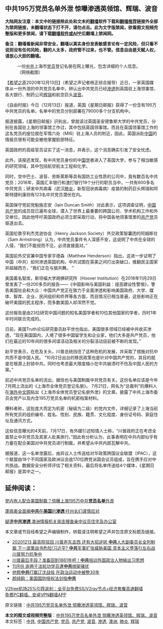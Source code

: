  <h2>中共195万党员名单外泄 惊曝渗透英领馆、辉瑞、波音</h2> <p class="notice"><b>大陆网友注意：本文中的链接除此处和文末的<a href="https://github.com/bannedbook/fanqiang" >翻墙</a>软件下载和<a href="https://github.com/killgcd/justmysocks/blob/master/README.md">翻墙推荐</a>链接外全部为禁网链接，未翻墙状态下打不开，请勿点击。此为文字版禁闻，欲看图文视频完整版和更多禁闻，请下载<a href="https://github.com/bannedbook/fanqiang">翻墙软件或APP</a>后翻墙上禁闻网。</p><p>备注：翻墙看新闻非常安全，翻墙以真实身份发表敏感言论有一定风险，但只看不说则没有任何风险，翻的人太多，政府管不过来，也不管。信息自由是天赋人权，请放心大胆的翻墙。</b></p>  <div class="entry"> <figure><figcaption>一份<a href="https://www.bannedbook.org/bnews/tag/%e4%b8%ad%e5%85%b1/" class="st_tag internal_tag" rel="tag" title="标签 中共 下的日志">中共</a>上海市<a href="https://www.bannedbook.org/bnews/tag/%E5%85%9A%E5%91%98/" class="st_tag internal_tag" rel="tag" title="标签 党员 下的日志">党员</a>登记名册在网上曝光，包含详细的个人信息。（网络截图）</figcaption></figure> <p>【<span class='wp_keywordlink_affiliate'><a href="https://www.soundofhope.org" title="希望之声" target="_blank">希望之声</a></span>2020年12月13日】（希望之声记者杨正综合报导）近日，一家英国媒体从一份外泄的中共党员名单中，辨认出中共党员已经<a href="https://www.bannedbook.org/bnews/tag/%E6%B8%97%E9%80%8F/" class="st_tag internal_tag" rel="tag" title="标签 渗透 下的日志">渗透</a>到英国驻上海领事馆、各大银行、制药公司<a href="https://www.bannedbook.org/bnews/tag/%e8%be%89%e7%91%9e/" class="st_tag internal_tag" rel="tag" title="标签 辉瑞 下的日志">辉瑞</a>和航空巨头<a href="https://www.bannedbook.org/bnews/tag/%e6%b3%a2%e9%9f%b3/" class="st_tag internal_tag" rel="tag" title="标签 波音 下的日志">波音</a>。</p> <p>《自由时报》今日（12月13日）报道，英国《星期日邮报》获得了一份含有195万中共党员的名单。名单中的党员分别部署在79000多个分支机构中。</p> <p>报道披露，《星期日邮报》识别出，曾就读过英国圣安德鲁斯大学的中共党员，分别在各国驻上海的领事馆工作过，其中包括英国领事馆。而且在英国领事馆工作的这名党员的座位就在军情六处（MI6）驻上海人员的附近，因此，英国派赴<span class='wp_keywordlink_affiliate'><a href="https://www.bannedbook.org/" title="中国" target="_blank">中国</a></span>的情报员很有可能会被他掌握脸部特征。</p> <p>英国政府的高级官员证实了这一消息，并表示，这个消息确实引发了安全忧虑。</p> <p>此外，该报还发现，有中共党员身份的中<span class='wp_keywordlink'><a href="https://www.bannedbook.org/forum24/" title="国学传统文化禁书" target="_blank">国学</a></span>者进入了英国大学，参与了相当敏感的研究领域，其中包括航空航太工程和化学。</p>  <p>同时，空中巴士、波音、劳斯莱斯等具有国防工业性质的公司中，竟有数百名中共党员；2016年，英国汇丰银行和渣打银行19个分行的职员当中，一共有600多名中共党员；研发中共病毒（武汉<a href="https://www.bannedbook.org/bnews/tag/%e8%82%ba%e7%82%8e/" class="st_tag internal_tag" rel="tag" title="标签 肺炎 下的日志">肺炎</a>，新型冠状病毒病）疫苗的制药巨头辉瑞和阿斯特捷利康则有123名中共党员潜伏在内。</p> <p>英国保守党前党魁施志安（Iain Duncan Smith）对此表示，这项调查证明，<a href="https://www.bannedbook.org/bnews/tag/%e4%b8%ad%e5%9b%bd%e5%85%b1%e4%ba%a7%e5%85%9a/" class="st_tag internal_tag" rel="tag" title="标签 中国共产党 下的日志">中国共产党</a>的成员现已遍布全球，潜入了世界上最重要的跨国公司、学术机构工作和外交单位，因此他呼吁英国政府必须立即采取行动，将中国各地领事馆里的<a href="https://www.bannedbook.org/bnews/tag/%e5%85%b1%e4%ba%a7%e5%85%9a/" class="st_tag internal_tag" rel="tag" title="标签 共产党 下的日志">共产党</a>员驱逐出去。</p> <p>英国伦敦亨利杰克逊协会（Henry Jackson Society）外交政策智囊团的阿姆斯壮（Sam Armstrong）认为，中共党员事件令人深感不安，这说明了中共在全球的入侵，“我们不能视而不见，必须直接面对。”</p> <p>英国前外交官兼中国专家亨德森（Matthew Henderson）指出，这进一步证明了中国（中共）如何渗透英国机构，中共试图在英美之间打出突破口，推翻民主国家并超越西方，“我们正在与狼共舞。 ”</p> <p>美国着名智库，斯坦福大学胡佛研究所（Hoover Institution）在2018年11月29日曾发表了一份200多页的报告——《中国影响与美国利益：提高建设性警惕》，警告美国社会和大众：中国共产党正在致力于全面渗透和影响美国政府、大学、媒体、智库、企业、民间组织和侨界等各方面，而且情况已相当普遍，这些影响正在破坏美国的民主程序，而多数美国人却浑然不觉。</p>  <p>这份报告是由23位研究中国问题的知名美国学者和10位其他国家的学者，历时1年半时间联合完成的。</p> <p>日前，美国Truth论坛研究委员赵平世也指出，美国很多领域已经被中共收买渗透，“现在美国国内，入境了很多中国留学生和企业家，他们大多是共产党员，他们在最近的10年间的很多间谍活动及相关的分裂活动目前被不断的发现。”</p> <p>赵平世表示，在危及关头，川普总统挡住了这种危机的发展，并采取了措施对抗中共而不是中国人民。 “10月2日出台的移民政策也是针对中国共产党的，其目的就是在根源上封锁中共。同时也考虑最大限度缩小在中共崩溃时不伤及中国人民的方案。”</p> <p>前述中共党员名单的流出，据信也与美国制裁中共党员有关。这份名单应该是今年7月网上流出的《上海市全体党员登记名册》。 7月21日，网名为“总裁判”的爆料人在<span class='wp_keywordlink'><a href="https://99cn.info/" title="海外中文网" target="_blank">海外中文网</a></span>贴出《上海市全体党员登记名册外泄》的文章。披露了中共上海市委员会党产以及内含195万党员名单的机密档案材料。</p> <p>爆料者称，这批庞大而定为机密（秘级为二级）的党内文件，详细记录了上海当前所有党员的组织编号、姓名、性别、民族、籍贯、文化程度、身份证号码、家庭住址及通讯方式。</p>  <p>这些信息曝光的4天前，7月17日，有外媒引述知情人士称，“川普政府正在考虑全面禁止中共党员及其家人赴美旅行。”因此有分析认为，此事表明在中共内部似乎有力量在配合美国对中共党员进行制裁，并希望从中共内部瓦解中共。</p> <p>据报道，这一名单泄露后，由异议人士传送给对华政策跨国议会联盟（IPAC），这个联盟由18个不同国家及欧洲议会逾170位跨党派国会议员组成，旨在携手应对中共挑战。数据安全分析师评估了相关资料，最后将名单传送给4个媒体，《星期日邮报》是其中之一。</p> <h2>延伸阅读：</h2> <p><a data-ctorig="https://www.soundofhope.org/post/413080" data-cturl="https://www.google.com/url?client=internal-element-cse&amp;cx=007749283119516952101:0iwnfnkwnek&amp;q=https://www.soundofhope.org/post/413080&amp;sa=U&amp;ved=2ahUKEwjh86-r4crtAhWB5OAKHUr2AMUQFjAAegQIABAC&amp;usg=AOvVaw2mwC_TJXdAybQr6wraRj1z" href="https://www.soundofhope.org/post/413080" target="_blank">党内有人配合美国制裁？惊曝上海195万中共<b>党员名单</b>外泄</a></p> <p><a data-ctorig="https://www.soundofhope.org/post/341473" data-cturl="https://www.google.com/url?client=internal-element-cse&amp;cx=007749283119516952101:0iwnfnkwnek&amp;q=https://www.soundofhope.org/post/341473&amp;sa=U&amp;ved=2ahUKEwjx183H4MrtAhWGRxUIHenXBvQQFjADegQIBxAC&amp;usg=AOvVaw30Ivky3PDHwY76nXxKcbzf" href="https://www.google.com/url?client=internal-element-cse&amp;cx=007749283119516952101:0iwnfnkwnek&amp;q=https://www.soundofhope.org/post/341473&amp;sa=U&amp;ved=2ahUKEwjx183H4MrtAhWGRxUIHenXBvQQFjADegQIBxAC&amp;usg=AOvVaw30Ivky3PDHwY76nXxKcbzf" target="_blank">蓬佩奥全面揭<b>中共</b>在<b>美国</b>的<b>渗透 </b>吁州长们谨慎应对</a></p> <p><a data-ctorig="https://www.soundofhope.org/post/394696" data-cturl="https://www.google.com/url?client=internal-element-cse&amp;cx=007749283119516952101:0iwnfnkwnek&amp;q=https://www.soundofhope.org/post/394696&amp;sa=U&amp;ved=2ahUKEwjx183H4MrtAhWGRxUIHenXBvQQFjAEegQIARAC&amp;usg=AOvVaw0wKep0C--trxn6Vi_4WkRB" href="https://www.soundofhope.org/post/394696" target="_blank">疑遭<b>中共渗透 </b>澳洲情报机关突击搜查亲中议员住宅及办公室</a></p>  <p>本文章或节目经希望之声编辑制作，转载请注明希望之声并包含原文标题及链接。</p> <ul class='op-related-articles' title='相关阅读'> <li><a href='https://www.bannedbook.org/bnews/cbnews/20201213/1447097.html' target='_blank'>20201213 最高院驳回 川普声东击西 还有大招逆转  <b>中共</b>人大副委员长全列制裁 下一波栗战书危险!习近平? <b>中共</b>军事扩张威胁美国 资本主义堕落引左右战 川普努力抗争中</a></li> <li><a href='https://www.bannedbook.org/bnews/cnnews/20201213/1447061.html' target='_blank'>川普最后手段？准备回到1861年吧！<b>中共</b>培训外国政治人物输出习思想</a></li> <li><a href='https://www.bannedbook.org/bnews/renquan/flg/20201213/1446997.html' target='_blank'>11月份 逾两千法轮功学员遭<b>中共</b>绑架骚扰</a></li> <li><a href='https://www.bannedbook.org/bnews/comments/20201213/1446989.html' target='_blank'>他帮<b>中共</b>打赢辽沈战役 在政治运动中被整30年</a></li> <li><a href='https://www.bannedbook.org/bnews/baitai/20201213/1446985.html' target='_blank'>颜纯鈎：美国国防授权法剑指<b>中共</b></a></li> </ul> <p class="texttj"> <a href="https://github.com/bannedbook/fanqiang/wiki/V2ray%E6%9C%BA%E5%9C%BA" target="_blank">V2free机场25%引荐返利：全平台免费SS/V2ray节点+经济套餐高速翻墙</a><br/> <a href="https://github.com/bannedbook/fanqiang/wiki/%E7%A6%81%E9%97%BB%E7%BD%91%E5%AE%89%E5%8D%93%E7%BF%BB%E5%A2%99%E6%96%B0%E9%97%BBAPP" target="_blank">免费PC翻墙、安卓VPN翻墙APP</a></p><p>原文链接：<a class="src_link"  href="https://www.soundofhope.org/post/453118" target="_blank">中共195万党员名单外泄 惊曝渗透英领馆、辉瑞、波音</a></p><a name='sharetosocial'></a>       <div><b>本文的图文或视频完整版</b>：<a href='https://www.bannedbook.org/bnews/comments/20201213/1447096.html'>中共195万党员名单外泄 惊曝渗透英领馆、辉瑞、波音</a></div>  </div><!--END ENTRY--> <div class="postfooter"> <div>本文标签：<a href="https://www.bannedbook.org/bnews/tag/%e4%b8%ad%e5%85%b1/" rel="tag">中共</a>, <a href="https://www.bannedbook.org/bnews/tag/%e4%b8%ad%e5%9b%bd%e5%85%b1%e4%ba%a7%e5%85%9a/" rel="tag">中国共产党</a>, <a href="https://www.bannedbook.org/bnews/tag/%E5%85%9A%E5%91%98/" rel="tag">党员</a>, <a href="https://www.bannedbook.org/bnews/tag/%e5%85%b1%e4%ba%a7%e5%85%9a/" rel="tag">共产党</a>, <a href="https://www.bannedbook.org/bnews/tag/%e6%b3%a2%e9%9f%b3/" rel="tag">波音</a>, <a href="https://www.bannedbook.org/bnews/tag/%E6%B8%97%E9%80%8F/" rel="tag">渗透</a>, <a href="https://www.bannedbook.org/bnews/tag/%e6%be%b3%e6%b4%b2/" rel="tag">澳洲</a>, <a href="https://www.bannedbook.org/bnews/tag/%e8%82%ba%e7%82%8e/" rel="tag">肺炎</a>, <a href="https://www.bannedbook.org/bnews/tag/%e8%be%89%e7%91%9e/" rel="tag">辉瑞</a></div>  </div><!--END POSTFOOTER--> 